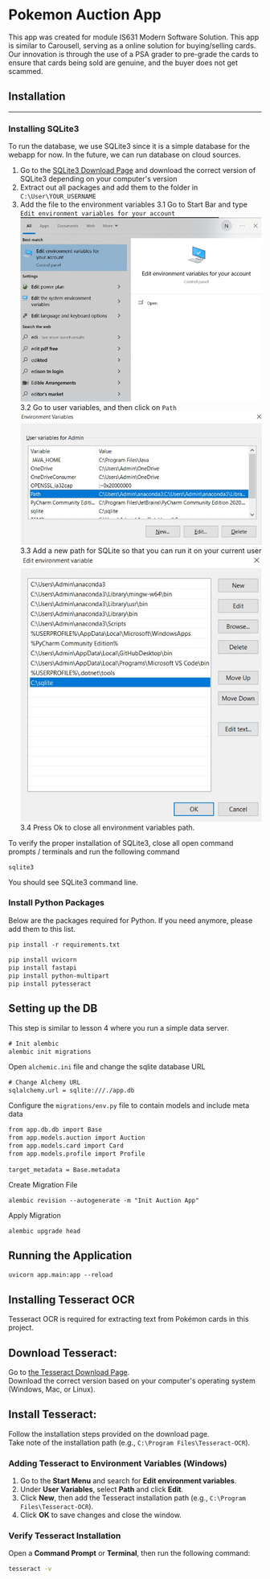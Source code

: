 # Pokemon Auction App

This app was created for module IS631 Modern Software Solution. This app is similar to Carousell, serving as a online solution for buying/selling cards. Our innovation is through the use of a PSA grader to pre-grade the cards to ensure that cards being sold are genuine, and the buyer does not get scammed.

## Installation
---

### Installing SQLite3

To run the database, we use SQLite3 since it is a simple database for the webapp for now. In the future, we can run database on cloud sources.

1. Go to the [SQLite3 Download Page](https://www.sqlite.org/download.html) and download the correct version of SQLite3 depending on your computer's version
2. Extract out all packages and add them to the folder in ```C:\User\YOUR_USERNAME```
3. Add the file to the environment variables
    3.1 Go to Start Bar and type ```Edit environment variables for your account``` ![Environment Variables](docs/environment_variables.jpg)
    3.2 Go to user variables, and then click on ```Path``` ![Path](docs/user_variables.jpg)
    3.3 Add a new path for SQLite so that you can run it on your current user ![Add_Path](docs/add_sqlite.jpg)
    3.4 Press Ok to close all environment variables path.

To verify the proper installation of SQLite3, close all open command prompts / terminals and run the following command

```
sqlite3
```

You should see SQLite3 command line.

### Install Python Packages
Below are the packages required for Python. If you need anymore, please add them to this list.

```
pip install -r requirements.txt
```

```
pip install uvicorn 
pip install fastapi 
pip install python-multipart
pip install pytesseract
```

## Setting up the DB

This step is similar to lesson 4 where you run a simple data server.

```
# Init alembic
alembic init migrations
```

Open ```alchemic.ini``` file and change the sqlite database URL
```
# Change Alchemy URL
sqlalchemy.url = sqlite:///./app.db
```

Configure the ```migrations/env.py``` file to contain models and include meta data
```
from app.db.db import Base
from app.models.auction import Auction
from app.models.card import Card
from app.models.profile import Profile

target_metadata = Base.metadata
```

Create Migration File
```
alembic revision --autogenerate -m "Init Auction App"
```

Apply Migration
```
alembic upgrade head
```

## Running the Application

```
uvicorn app.main:app --reload
```


## Installing Tesseract OCR

Tesseract OCR is required for extracting text from Pokémon cards in this project.

## Download Tesseract:

Go to [the Tesseract Download Page](https://github.com/UB-Mannheim/tesseract/wiki).  
Download the correct version based on your computer's operating system (Windows, Mac, or Linux).

## Install Tesseract:

Follow the installation steps provided on the download page.  
Take note of the installation path (e.g., `C:\Program Files\Tesseract-OCR`).

### **Adding Tesseract to Environment Variables (Windows)**

1. Go to the **Start Menu** and search for **Edit environment variables**.
2. Under **User Variables**, select **Path** and click **Edit**.
3. Click **New**, then add the Tesseract installation path (e.g., `C:\Program Files\Tesseract-OCR`).
4. Click **OK** to save changes and close the window.

### **Verify Tesseract Installation**

Open a **Command Prompt** or **Terminal**, then run the following command:

```sh
tesseract -v
